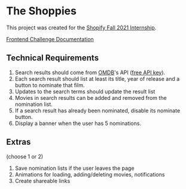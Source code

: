 # The Shoppies

This project was created for the [Shopify Fall 2021 Internship](https://www.shopify.ca/careers/fall-2021-frontend-developer-internship-1549282c).

[Frontend Challenge Documentation](https://docs.google.com/document/d/1SdR9rQpocsH5rPTOcxr9noqHRld5NJlylKO9Hf94U8U/edit#heading=h.31w9woubunro)

## Technical Requirements

1. Search results should come from [OMDB](http://www.omdbapi.com/)'s API ([free API key](http://www.omdbapi.com/apikey.aspx)).
2. Each search result should list at least its title, year of release and a button to nominate that film.
3. Updates to the search terms should update the result list
4. Movies in search results can be added and removed from the nomination list.
5. If a search result has already been nominated, disable its nominate button.
6. Display a banner when the user has 5 nominations.

## Extras

(choose 1 or 2)

1. Save nomination lists if the user leaves the page
2. Animations for loading, adding/deleting movies, notifications
3. Create shareable links
